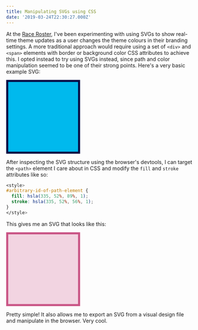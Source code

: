 ```yaml
---
title: Manipulating SVGs using CSS
date: '2019-03-24T22:30:27.000Z'
---
```


At the [Race Roster](https://raceroster.com), I've been experimenting with using SVGs to show real-time theme updates as a user changes the theme colours in their branding settings. A more traditional approach would require using a set of `<div>` and `<span>` elements with border or background color CSS attributes to achieve this. I opted instead to try using SVGs instead, since path and color manipulation seemed to be one of their strong points. Here's a very basic example SVG:

<!-- end -->

<svg xmlns="http://www.w3.org/2000/svg" width="200" height="200" viewBox="0 0 200 200"><path fill="#fff" d="M-1-1h202v202H-1z"/><g><path stroke="#040944" fill-opacity="null" stroke-opacity="null" stroke-width="10" fill="#00b9ed" d="M.5.438h199v199H.5z"/></g></svg>

After inspecting the SVG structure using the browser's devtools, I can target the `<path>` element I care about in CSS and modify the `fill` and `stroke` attributes like so:

```css
<style>
#arbitrary-id-of-path-element {
  fill: hsla(335, 52%, 89%, 1);
  stroke: hsla(335, 52%, 56%, 1);
}
</style>
```

This gives me an SVG that looks like this:

<style>
#modified {
  fill: hsla(335, 52%, 89%, 1);
  stroke: hsla(335, 52%, 56%, 1);
}
</style>

<svg xmlns="http://www.w3.org/2000/svg" width="200" height="200" viewBox="0 0 200 200"><path fill="#fff" d="M-1-1h202v202H-1z"/><g><path id="modified" stroke="#040944" fill-opacity="null" stroke-opacity="null" stroke-width="10" fill="#00b9ed" d="M.5.438h199v199H.5z"/></g></svg>

Pretty simple! It also allows me to export an SVG from a visual design file and manipulate in the browser. Very cool.
